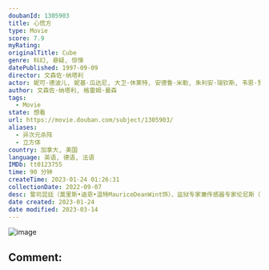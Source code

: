 ```yaml
---
doubanId: 1305903
title: 心慌方
type: Movie
score: 7.9
myRating: 
originalTitle: Cube
genre: 科幻, 悬疑, 惊悚
datePublished: 1997-09-09
director: 文森佐·纳塔利
actor: 妮可·德波儿, 妮基·瓜达尼, 大卫·休莱特, 安德鲁·米勒, 朱利安·瑞钦斯, 韦恩·罗布森, 毛里斯·迪恩·温特
author: 文森佐·纳塔利, 格雷姆·曼森
tags:
  - Movie
state: 想看
url: https://movie.douban.com/subject/1305903/
aliases:
  - 异次元杀阵
  - 立方体
country: 加拿大, 美国
language: 英语, 德语, 法语
IMDb: tt0123755
time: 90 分钟
createTime: 2023-01-24 01:26:31
collectionDate: 2022-09-07
desc: 警司昆廷（莫里斯•迪恩•温特MauriceDeanWint饰）、监狱专家兼传感器专家伦尼斯（维尼•罗宾逊WayneRobson饰）、医生霍洛韦（尼基•瓜达尼NickyGuadagni...
date created: 2023-01-24
date modified: 2023-03-14
---
```


![image](p2554538282.jpg)

Comment:
---

